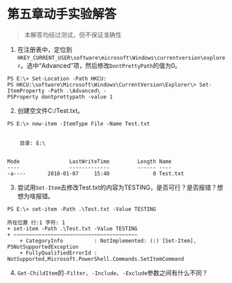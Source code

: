 # 第五章动手实验解答
> 本解答均经过测试，但不保证准确性

1. 在注册表中，定位到`HKEY_CURRENT_USER\software\microsoft\Windows\currentversion\explorer`。选中“Advanced”项，然后修改`DontPrettyPath`的值为0。
```
PS E:\> Set-Location -Path HKCU:
PS HKCU:\software\Microsoft\Windows\CurrentVersion\Explorer\> Set-ItemProperty -Path .\Advanced\ -
PSProperty dontprettypath -value 1
```

2. 创建空文件C:/Test.txt。
```
PS E:\> new-item -ItemType File -Name Test.txt


    目录: E:\


Mode                LastWriteTime         Length Name
----                -------------         ------ ----
-a----       2018-01-07     15:40              0 Test.txt
```

3. 尝试用`Set-Item`去修改Test.txt的内容为TESTING，是否可行？是否报错？想想为啥报错。
```
PS E:\> set-item -Path .\Test.txt -Value TESTING

所在位置 行:1 字符: 1
+ set-item -Path .\Test.txt -Value TESTING
+ ~~~~~~~~~~~~~~~~~~~~~~~~~~~~~~~~~~~~~~~~
    + CategoryInfo          : NotImplemented: (:) [Set-Item], PSNotSupportedException
    + FullyQualifiedErrorId : NotSupported,Microsoft.PowerShell.Commands.SetItemCommand
```

4. `Get-ChildItem`的`-Filter`、`-Include`、`-Exclude`参数之间有什么不同？
